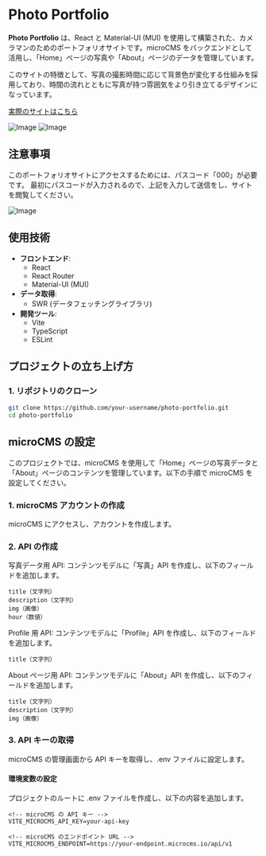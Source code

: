 # Photo Portfolio

**Photo Portfolio** は、React と Material-UI (MUI) を使用して構築された、カメラマンのためのポートフォリオサイトです。microCMS をバックエンドとして活用し、「Home」ページの写真や「About」ページのデータを管理しています。

このサイトの特徴として、写真の撮影時間に応じて背景色が変化する仕組みを採用しており、時間の流れとともに写真が持つ雰囲気をより引き立てるデザインになっています。

[実際のサイトはこちら](https://photo-portfolio-app.netlify.app/)

![Image](https://github.com/user-attachments/assets/db5022d6-fced-4daa-96aa-07328cafab34)
![Image](https://github.com/user-attachments/assets/0c5d9d9e-7bf1-4382-a10c-da8904a75e4b)

## 注意事項

このポートフォリオサイトにアクセスするためには、パスコード「000」が必要です。
最初にパスコードが入力されるので、上記を入力して送信をし、サイトを閲覧してください。

![Image](https://github.com/user-attachments/assets/5ab92a31-18d0-43da-8a50-4b2280f4c6de)

## 使用技術

- **フロントエンド**:
  - React
  - React Router
  - Material-UI (MUI)
- **データ取得**:
  - SWR (データフェッチングライブラリ)
- **開発ツール**:
  - Vite
  - TypeScript
  - ESLint

## プロジェクトの立ち上げ方

### 1. リポジトリのクローン

```bash
git clone https://github.com/your-username/photo-portfolio.git
cd photo-portfolio
```

## microCMS の設定

このプロジェクトでは、microCMS を使用して「Home」ページの写真データと「About」ページのコンテンツを管理しています。以下の手順で microCMS を設定してください。

### 1. microCMS アカウントの作成

microCMS にアクセスし、アカウントを作成します。

### 2. API の作成

写真データ用 API: コンテンツモデルに「写真」API を作成し、以下のフィールドを追加します。

```
title（文字列）
description（文字列）
img（画像）
hour（数値）
```

Profile 用 API: コンテンツモデルに「Profile」API を作成し、以下のフィールドを追加します。

```
title（文字列）
```

About ページ用 API: コンテンツモデルに「About」API を作成し、以下のフィールドを追加します。

```
title（文字列）
description（文字列）
img（画像）
```

### 3. API キーの取得

microCMS の管理画面から API キーを取得し、.env ファイルに設定します。

#### 環境変数の設定

プロジェクトのルートに .env ファイルを作成し、以下の内容を追加します。

```
<!-- microCMS の API キー -->
VITE_MICROCMS_API_KEY=your-api-key

<!-- microCMS のエンドポイント URL -->
VITE_MICROCMS_ENDPOINT=https://your-endpoint.microcms.io/api/v1
```
